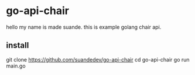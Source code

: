 # go-api-chair
hello my name is made suande. this is example golang chair api.

## install
git clone https://github.com/suandedev/go-api-chair
cd go-api-chair
go run main.go
